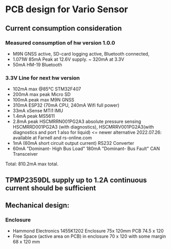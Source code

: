 # PCB design for Vario Sensor 

## Current consumption consideration

### Measured consumption of hw version 1.0.0
- M9N GNSS active, SD-card logging active, Bluetooth connected, 
- 1.071W 85mA Peak at 12.6V supply. ~ 320mA at 3.3V
- 50mA HM-19 Bluetooth

### 3.3V Line for next hw version
- 102mA max @85°C STM32F407 
- 200mA max peak Micro SD
- 100mA peak max M9N GNSS
- 310mA ESP32 (70mA CPU, 240mA Wifi full power) 
- 33mA xSense MTi1 IMU
- 1.4mA peak MS5611
- 2.8mA peak HSCMRRN001PG2A3 absolute pressure sensing    HSCMRRD001PG2A3 (with diagnostics), HSCMRRV001PG2A3(with diagnostics and port 1 also for liquid) <= newer alternative 2022.07.26: available at Farnell and rs-online.com
- 1mA (60mA short circuit output current) RS232 Converter
- 60mA "Dominant- High Bus Load"  180mA "Dominant- Bus Fault" CAN Transceiver

Total:  810.2mA max total. 

## TPMP2359DL supply up to 1.2A continuous current should be sufficient

## Mechanical design:

### Enclosure
- Hammond Electronics 1455K1202 Enclosure 75x 120mm  PCB 74.5 x 120
- Free Space (active area on PCB) in enclosure 70 x 120  with some margin 68 x 120 mm 

 